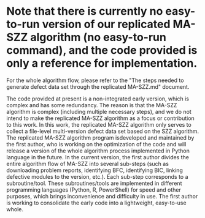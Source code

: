 # Note that there is currently no easy-to-run version of our replicated MA-SZZ algorithm (no easy-to-run command), and the code provided is only a reference for implementation.
For the whole algorithm flow, please refer to the "The steps needed to generate defect data set through the replicated MA-SZZ.md" document.

The code provided at present is a non-integrated early version, which is complex and has some redundancy. The reason is that the MA-SZZ algorithm is complex (including multiple necessary steps), and we do not intend to make the replicated MA-SZZ algorithm as a focus or contribution to this work.
In this work, the replicated MA-SZZ algorithm only serves to collect a file-level multi-version defect data set based on the SZZ algorithm.
The replicated MA-SZZ algorithm program isdeveloped and maintained by the first author, who is working on the optimization of the code and will release a version of the whole algorithm process implemented in Python language in the future.
In the current version, the first author divides the entire algorithm flow of MA-SZZ into several sub-steps (such as downloading problem reports, identifying BFC, identifying BIC, linking defective modules to the version, etc.). Each sub-step corresponds to a subroutine/tool.
These subroutines/tools are implemented in different programming languages (Python, R, PowerShell) for speed and other purposes, which brings inconvenience and difficulty in use. The first author is working to consolidate the early code into a lightweight, easy-to-use whole.